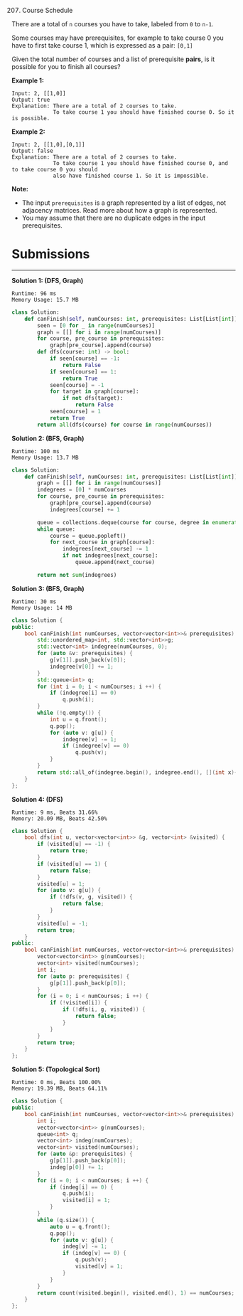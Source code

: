 207. Course Schedule

There are a total of `n` courses you have to take, labeled from `0` to `n-1`.

Some courses may have prerequisites, for example to take course 0 you have to first take course 1, which is expressed as a pair: `[0,1]`

Given the total number of courses and a list of prerequisite **pairs**, is it possible for you to finish all courses?

**Example 1:**
```
Input: 2, [[1,0]] 
Output: true
Explanation: There are a total of 2 courses to take. 
             To take course 1 you should have finished course 0. So it is possible.
```

**Example 2:**
```
Input: 2, [[1,0],[0,1]]
Output: false
Explanation: There are a total of 2 courses to take. 
             To take course 1 you should have finished course 0, and to take course 0 you should
             also have finished course 1. So it is impossible.
```

**Note:**

* The input `prerequisites` is a graph represented by a list of edges, not adjacency matrices. Read more about how a graph is represented.
* You may assume that there are no duplicate edges in the input prerequisites.

# Submissions
---
**Solution 1: (DFS, Graph)**
```
Runtime: 96 ms
Memory Usage: 15.7 MB
```
```python
class Solution:
    def canFinish(self, numCourses: int, prerequisites: List[List[int]]) -> bool:
        seen = [0 for _ in range(numCourses)]
        graph = [[] for i in range(numCourses)]
        for course, pre_course in prerequisites:
            graph[pre_course].append(course)
        def dfs(course: int) -> bool:
            if seen[course] == -1:
                return False
            if seen[course] == 1:
                return True
            seen[course] = -1
            for target in graph[course]:
                if not dfs(target):
                    return False
            seen[course] = 1
            return True
        return all(dfs(course) for course in range(numCourses))
```

**Solution 2: (BFS, Graph)**
```
Runtime: 100 ms
Memory Usage: 13.7 MB
```
```python
class Solution:
    def canFinish(self, numCourses: int, prerequisites: List[List[int]]) -> bool:
        graph = [[] for i in range(numCourses)]
        indegrees = [0] * numCourses
        for course, pre_course in prerequisites:
            graph[pre_course].append(course)
            indegrees[course] += 1

        queue = collections.deque(course for course, degree in enumerate(indegrees) if not degree)
        while queue:
            course = queue.popleft()
            for next_course in graph[course]:
                indegrees[next_course] -= 1
                if not indegrees[next_course]:
                    queue.append(next_course)

        return not sum(indegrees)
```
**Solution 3: (BFS, Graph)**
```
Runtime: 30 ms
Memory Usage: 14 MB
```
```c++
class Solution {
public:
    bool canFinish(int numCourses, vector<vector<int>>& prerequisites) {
        std::unordered_map<int, std::vector<int>>g;
        std::vector<int> indegree(numCourses, 0);
        for (auto &v: prerequisites) {
            g[v[1]].push_back(v[0]);
            indegree[v[0]] += 1;
        }
        std::queue<int> q;
        for (int i = 0; i < numCourses; i ++) {
            if (indegree[i] == 0)
                q.push(i);
        }
        while (!q.empty()) {
            int u = q.front();
            q.pop();
            for (auto v: g[u]) {
                indegree[v] -= 1;
                if (indegree[v] == 0)
                    q.push(v);
            }
        }
        return std::all_of(indegree.begin(), indegree.end(), [](int x){return x == 0;});
    }
};
```

**Solution 4: (DFS)**
```
Runtime: 9 ms, Beats 31.66%
Memory: 20.09 MB, Beats 42.50%
```
```c++
class Solution {
    bool dfs(int u, vector<vector<int>> &g, vector<int> &visited) {
        if (visited[u] == -1) {
            return true;
        }
        if (visited[u] == 1) {
            return false;
        }
        visited[u] = 1;
        for (auto v: g[u]) {
            if (!dfs(v, g, visited)) {
                return false;
            }
        }
        visited[u] = -1;
        return true;
    }
public:
    bool canFinish(int numCourses, vector<vector<int>>& prerequisites) {
        vector<vector<int>> g(numCourses);
        vector<int> visited(numCourses);
        int i;
        for (auto p: prerequisites) {
            g[p[1]].push_back(p[0]);
        }
        for (i = 0; i < numCourses; i ++) {
            if (!visited[i]) {
                if (!dfs(i, g, visited)) {
                    return false;
                }
            }
        }
        return true;
    }
};
```

**Solution 5: (Topological Sort)**
```
Runtime: 0 ms, Beats 100.00%
Memory: 19.39 MB, Beats 64.11%
```
```c++
class Solution {
public:
    bool canFinish(int numCourses, vector<vector<int>>& prerequisites) {
        int i;
        vector<vector<int>> g(numCourses);
        queue<int> q;
        vector<int> indeg(numCourses);
        vector<int> visited(numCourses);
        for (auto &p: prerequisites) {
            g[p[1]].push_back(p[0]);
            indeg[p[0]] += 1;
        }
        for (i = 0; i < numCourses; i ++) {
            if (indeg[i] == 0) {
                q.push(i);
                visited[i] = 1;
            }
        }
        while (q.size()) {
            auto u = q.front();
            q.pop();
            for (auto v: g[u]) {
                indeg[v] -= 1;
                if (indeg[v] == 0) {
                    q.push(v);
                    visited[v] = 1;
                }
            }
        }
        return count(visited.begin(), visited.end(), 1) == numCourses;
    }
};
```
